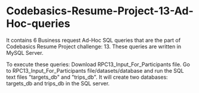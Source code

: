 # Codebasics-Resume-Project-13-Ad-Hoc-queries
It contains 6 Business request Ad-Hoc SQL queries that are the part of Codebasics Resume Project challenge: 13.
These queries are written in MySQL Server.

To execute these queries:
Download RPC13_Input_For_Participants file.
Go to RPC13_Input_For_Participants file/datasets/database and run the SQL text files "targets_db" and "trips_db".
It will create two databases: targets_db and trips_db in the SQL server.
